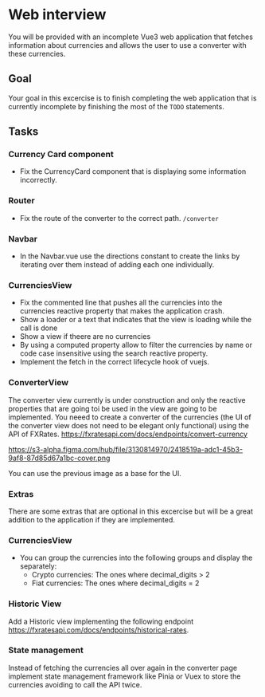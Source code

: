 
# Web interview

You will be provided with an incomplete Vue3 web application that fetches information about currencies and allows the user to use a converter with these currencies.

## Goal

Your goal in this excercise is to finish completing the web application that is currently incomplete by finishing the most of the ```TODO``` statements.

## Tasks 
### Currency Card component
- Fix the CurrencyCard component that is displaying some information incorrectly.
### Router
- Fix the route of the converter to the correct path. ```/converter```
### Navbar
- In the Navbar.vue use the directions constant to create the links by iterating over them instead of adding each one individually.

### CurrenciesView
- Fix the commented line that pushes all the currencies into the currencies reactive property that makes the application crash.
- Show a loader or a text that indicates that the view is loading while the call is done
- Show a view if theere are no currencies
- By using a computed property allow to filter the currencies by name or code case insensitive using the search reactive property.
- Implement the fetch in the correct lifecycle hook of vuejs.


### ConverterView
The converter view currently is under construction and only the reactive properties that are going toi be used in the view are going to be implemented. You neeed to create a converter of the currencies (the UI of the converter view does not need to be elegant only functional) using the API of FXRates.
https://fxratesapi.com/docs/endpoints/convert-currency

<!-- ![Converterimage](https://s3-alpha.figma.com/hub/file/3130814970/2418519a-adc1-45b3-9af8-87d85d67a1bc-cover.png) -->
https://s3-alpha.figma.com/hub/file/3130814970/2418519a-adc1-45b3-9af8-87d85d67a1bc-cover.png


You can use the previous image as a base for the UI.

### Extras

There are some extras that are optional in this excercise but will be a great addition to the application if they are implemented.

### CurrenciesView
- You can group the currencies into the following groups and display the separately:
    - Crypto currencies: The ones where decimal_digits > 2
    - Fiat currencies: The ones where decimal_digits = 2

### Historic View

Add a Historic view implementing the following endpoint https://fxratesapi.com/docs/endpoints/historical-rates.


### State management
Instead of fetching the currencies all over again in the converter page implement state management framework like Pinia or Vuex to store the currencies avoiding to call the API twice.